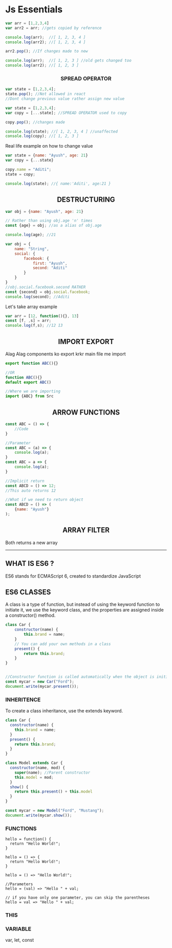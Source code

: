 <!-- SHREYIANS -->
# Js Essentials

```js
var arr = [1,2,3,4]
var arr2 = arr; //gets copied by reference

console.log(arr);  //[ 1, 2, 3, 4 ]
console.log(arr2); //[ 1, 2, 3, 4 ]

arr2.pop(); //If changes made to new

console.log(arr);  //[ 1, 2, 3 ] //old gets changed too
console.log(arr2); //[ 1, 2, 3 ]
```

### <center>SPREAD OPERATOR
```js
var state = [1,2,3,4];
state.pop(); //Not allowed in react
//Dont change previous value rather assign new value

var state = [1,2,3,4];
var copy = [...state]; //SPREAD OPERATOR used to copy

copy.pop(); //changes made

console.log(state); //[ 1, 2, 3, 4 ] //unaffected
console.log(copy); //[ 1, 2, 3 ]
```
Real life example on how to change value
```js
var state = {name: "Ayush", age: 21}
var copy = {...state}

copy.name = "Aditi"; 
state = copy;

console.log(state); //{ name:'Aditi', age:21 }
```

## <center> DESTRUCTURING

```js
var obj = {name: "Ayush", age: 21}

// Rather than using obj.age 'n' times
const {age} = obj; //as a alias of obj.age

console.log(age); //21
```

```js
var obj = {
    name: "String",
    social: {
        facebook: {
            first: "Ayush",
            second: "Aditi"
        }
    }
}
//obj.social.facebook.second RATHER
const {second} = obj.social.facebook;
console.log(second); //Aditi
```
Let's take array example
```js
var arr = [12, function(){}, 13]
const [f, ,s] = arr;
console.log(f,s); //12 13
```

## <center> IMPORT EXPORT
Alag Alag components ko export krkr main file me import


```js
export function ABC(){}

//OR
function ABC(){}
default export ABC()

//Where we are importing
import {ABC} from Src
```

## <center>ARROW FUNCTIONS
```js
const ABC = () => {
    //Code
}

//Parameter
const ABC = (a) => {
    console.log(a);
}
const ABC = a => {
    console.log(a);
}

//Implicit return
const ABCD = () => 12;
//This auto returns 12

//What if we need to return object
const ABCD = () => (
    {name: "Ayush"}
);
```

## <center>ARRAY FILTER
Both returns a new array

---

<!-- SHREYIANS -->
## WHAT IS ES6 ?
ES6 stands for ECMAScript 6, created to standardize JavaScript

## ES6 CLASSES
A class is a type of function, but instead of using the keyword function to initiate it, we use the keyword class, and the properties are assigned inside a constructor() method.

```js
class Car {
    constructor(name) {
        this.brand = name;
    }
    // You can add your own methods in a class
    present() {
        return this.brand;
    }
}


//Constructor function is called automatically when the object is initialized.
const mycar = new Car("Ford");
document.write(mycar.present());
```

### INHERITENCE
To create a class inheritance, use the extends keyword.

```js
class Car {
  constructor(name) {
    this.brand = name;
  }
  present() {
    return this.brand;
  }
}

class Model extends Car {
  constructor(name, mod) {
    super(name); //Parent constructor
    this.model = mod;
  }  
  show() {
    return this.present() + this.model
  }
}

const mycar = new Model("Ford", "Mustang");
document.write(mycar.show());
```

### FUNCTIONS
```JS
hello = function() {
  return "Hello World!";
}

hello = () => {
  return "Hello World!";
}

hello = () => "Hello World!";

//Parameters
hello = (val) => "Hello " + val;

// if you have only one parameter, you can skip the parentheses
hello = val => "Hello " + val;
```

### THIS


### VARIABLE
var, let, const     